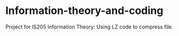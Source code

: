 # Information-theory-and-coding

Project for IS205 Information Theory: Using LZ code to compress file.
